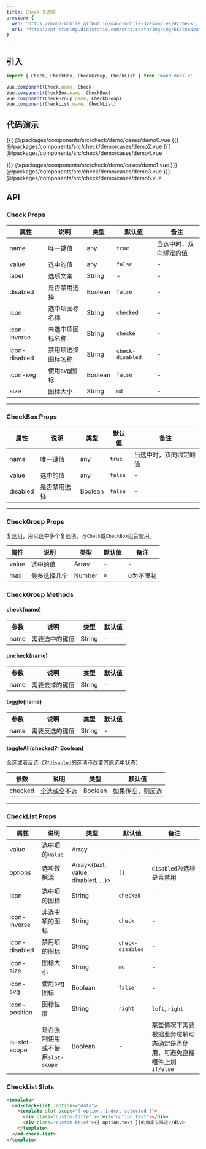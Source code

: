 ```yaml
---
title: Check 复选项
preview: {
  web: 'https://mand-mobile.github.io/mand-mobile-3/examples/#/check',
  uni: 'https://pt-starimg.didistatic.com/static/starimg/img/EKzcx6Nyat1628599642769.png'
}
---
```


## 引入

```javascript
import { Check, CheckBox, CheckGroup, CheckList } from 'mand-mobile'

Vue.component(Check.name, Check)
Vue.component(CheckBox.name, CheckBox)
Vue.component(CheckGroup.name, CheckGroup)
Vue.component(CheckList.name, CheckList)
```

## 代码演示
<!-- DEMO -->
<MDDemoWrapper>
<!-- left wrapper -->
{{{ @/packages/components/src/check/demo/cases/demo0.vue
{{{ @/packages/components/src/check/demo/cases/demo2.vue
{{{ @/packages/components/src/check/demo/cases/demo4.vue
<!-- right wrapper -->

}}} @/packages/components/src/check/demo/cases/demo1.vue
}}} @/packages/components/src/check/demo/cases/demo3.vue
}}} @/packages/components/src/check/demo/cases/demo5.vue
</MDDemoWrapper>

## API

### Check Props
|属性 | 说明 | 类型 | 默认值 | 备注 |
|----|-----|------|------|------|
|name|唯一键值|any|`true`|当选中时，双向绑定的值|
|value|选中的值|any|`false`|-|
|label|选项文案|String|-|-|
|disabled|是否禁用选择|Boolean|`false`|-|
|icon|选中项图标名称|String|`checked`|-|
|icon-inverse|未选中项图标名称|String|`checke`|-|
|icon-disabled|禁用项选择图标名称|String|`check-disabled`|-|
|icon-svg|使用svg图标|Boolean|`false`|-|
|size|图标大小|String|`md`|-|

---

### CheckBox Props
|属性 | 说明 | 类型 | 默认值 | 备注 |
|----|-----|------|------|------|
|name|唯一键值|any|`true`|当选中时，双向绑定的值|
|value|选中的值|any|`false`|-|
|disabled|是否禁用选择|Boolean|`false`|-|

---

### CheckGroup Props
复选组，用以选中多个复选项。与`Check`或`CheckBox`组合使用。

|属性 | 说明 | 类型 | 默认值 | 备注 |
|----|-----|------|------|------|
|value|选中的值|Array|-|-|
|max|最多选择几个|Number|`0`|0为不限制|

### CheckGroup Methods

#### check(name)

|参数 | 说明 | 类型 | 默认值 |
|----|-----|------|------|
|name|需要选中的键值|String|-|

#### uncheck(name)

|参数 | 说明 | 类型 | 默认值 |
|----|-----|------|------|
|name|需要去掉的键值|String|-|

#### toggle(name)

|参数 | 说明 | 类型 | 默认值 |
|----|-----|------|------|
|name|需要反选的键值|String|-|

#### toggleAll(checked?: Boolean)
全选或者反选（对`disabled`的选项不改变其原选中状态）

|参数 | 说明 | 类型 | 默认值 |
|----|-----|------|------|
|checked|全选或全不选|Boolean|如果传空，则反选|

---

### CheckList Props
|属性 | 说明 | 类型 | 默认值 | 备注|
|----|-----|------|------|------|
|value|选中项的`value`|Array|-|-|
|options|选项数据源|Array<{text, value, disabled, ...}>|`[]`|`disabled`为选项是否禁用|
|icon|选中项的图标|String|`checked`|-|
|icon-inverse|非选中项的图标|String|`check`|-|
|icon-disabled|禁用项的图标|String|`check-disabled`|-|
|icon-size|图标大小|String|`md`|-|
|icon-svg|使用svg图标|Boolean|`false`|-|
|icon-position|图标位置|String|`right`|`left`, `right`|
|is-slot-scope|是否强制使用或不使用`slot-scope`|Boolean|-|某些情况下需要根据业务逻辑动态确定是否使用，可避免直接组件上加`if/else`|

### CheckList Slots
```html
<template>
  <md-check-list :options="data">
    <template slot-scope="{ option, index, selected }">
      <div class="custom-title" v-text="option.text"></div>
      <div class="custom-brief">{{ option.text }}的自定义描述</div>
    </template>
  </md-check-list>
</template>
```
